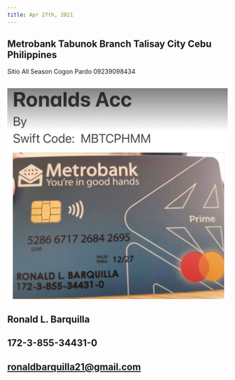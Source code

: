 ```yaml
---
title: Apr 27th, 2021
---
```


##
##
## Metrobank Tabunok Branch Talisay City Cebu Philippines
Sitio All Season Cogon Pardo
09239098434
## ![image.png](../assets/image_1619542246508_0.png)
## Ronald L. Barquilla
## 172-3-855-34431-0
## ronaldbarquilla21@gmail.com

